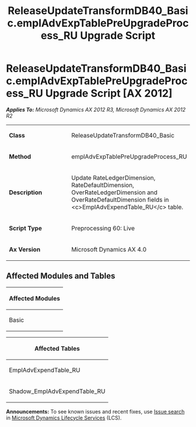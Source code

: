 ﻿---
title: ReleaseUpdateTransformDB40_Basic.emplAdvExpTablePreUpgradeProcess_RU Upgrade Script
TOCTitle: ReleaseUpdateTransformDB40_Basic.emplAdvExpTablePreUpgradeProcess_RU Upgrade Script
ms:assetid: 094d7e25-2dbf-d112-0172-5486c3ec5e7c
ms:mtpsurl: https://msdn.microsoft.com/en-us/library/JJ735588(v=AX.60)
ms:contentKeyID: 49706499
ms.date: 05/18/2015
mtps_version: v=AX.60
---

# ReleaseUpdateTransformDB40\_Basic.emplAdvExpTablePreUpgradeProcess\_RU Upgrade Script [AX 2012]


_**Applies To:** Microsoft Dynamics AX 2012 R3, Microsoft Dynamics AX 2012 R2_

<table>
<colgroup>
<col style="width: 50%" />
<col style="width: 50%" />
</colgroup>
<tbody>
<tr class="odd">
<td><p><strong>Class</strong></p></td>
<td><p>ReleaseUpdateTransformDB40_Basic</p></td>
</tr>
<tr class="even">
<td><p><strong>Method</strong></p></td>
<td><p>emplAdvExpTablePreUpgradeProcess_RU</p></td>
</tr>
<tr class="odd">
<td><p><strong>Description</strong></p></td>
<td><p>Update RateLedgerDimension, RateDefaultDimension, OverRateLedgerDimension and OverRateDefaultDimension fields in &lt;c&gt;EmplAdvExpendTable_RU&lt;/c&gt; table.</p></td>
</tr>
<tr class="even">
<td><p><strong>Script Type</strong></p></td>
<td><p>Preprocessing 60: Live</p></td>
</tr>
<tr class="odd">
<td><p><strong>Ax Version</strong></p></td>
<td><p>Microsoft Dynamics AX 4.0</p></td>
</tr>
</tbody>
</table>


## Affected Modules and Tables

<table>
<colgroup>
<col style="width: 100%" />
</colgroup>
<thead>
<tr class="header">
<th><p>Affected Modules</p></th>
</tr>
</thead>
<tbody>
<tr class="odd">
<td><p>Basic</p></td>
</tr>
</tbody>
</table>


<table>
<colgroup>
<col style="width: 100%" />
</colgroup>
<thead>
<tr class="header">
<th><p>Affected Tables</p></th>
</tr>
</thead>
<tbody>
<tr class="odd">
<td><p>EmplAdvExpendTable_RU</p></td>
</tr>
<tr class="even">
<td><p>Shadow_EmplAdvExpendTable_RU</p></td>
</tr>
</tbody>
</table>

  
**Announcements:** To see known issues and recent fixes, use [Issue search](http://go.microsoft.com/fwlink/?linkid=389258) in [Microsoft Dynamics Lifecycle Services](http://go.microsoft.com/fwlink/?linkid=306505) (LCS).

